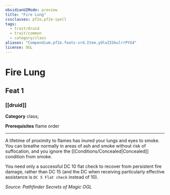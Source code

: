 ```yaml
---
obsidianUIMode: preview
title: "Fire Lung"
cssclasses: pf2e,pf2e-spell
tags:
  - trait/druid
  - trait/common
  - category/class
aliases: "Compendium.pf2e.feats-srd.Item.yOloZIGkulrrPYG4"
license: OGL
---
```

# Fire Lung
## Feat 1
### [[druid]]

**Category** class; 



**Prerequisites** flame order
* * *
A lifetime of proximity to flames has inured your lungs and eyes to smoke. You can breathe normally in areas of ash and smoke without risk of suffocation, and you ignore the [[Conditions/Concealed|Concealed]] condition from smoke.

You need only a successful DC 10 flat check to recover from persistent fire damage, rather than DC 15 (and the DC when receiving particularly effective assistance is `DC 5 Flat check` instead of 10).

*Source: Pathfinder Secrets of Magic*
*OGL*